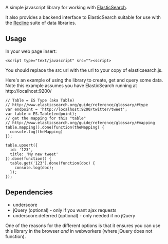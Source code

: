 A simple javascript library for working with [ElasticSearch][].

It also provides a backend interface to ElasticSearch suitable for use with the
[Recline][] suite of data libraries.

[ElasticSearch]: http://www.elasticsearch.org/
[Recline]: http://okfnlabs.org/recline/

## Usage

In your web page insert:

    <script type="text/javascript" src=""><script>

You should replace the src url with the url to your copy of elasticsearch.js.

Here's an example of using the library to create, get and query some data. Note this example assumes you have ElasticSearch running at http://localhost:9200/

    // Table = ES Type (aka Table)
    // http://www.elasticsearch.org/guide/reference/glossary/#type
    var endpoint = 'http://localhost:9200/twitter/tweet';
    var table = ES.Table(endpoint);
    // get the mapping for this "table"
    // http://www.elasticsearch.org/guide/reference/glossary/#mapping
    table.mapping().done(function(theMapping) {
      console.log(theMapping)
    });

    table.upsert({
      id: '123',
      title: 'My new tweet'
    }).done(function() {
      table.get('123').done(function(doc) {
        console.log(doc);
      });
    });

## Dependencies

* underscore
* jQuery (optional) - only if you want ajax requests
* underscore.deferred (optional) - only needed if no jQuery

One of the reasons for the different options is that it ensures you can use
this library in the browser *and* in webworkers (where jQuery does not
function).

